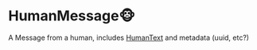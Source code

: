 # HumanMessage🐵
A Message from a human, includes [HumanText](HumanText.md) and metadata (uuid, etc?)